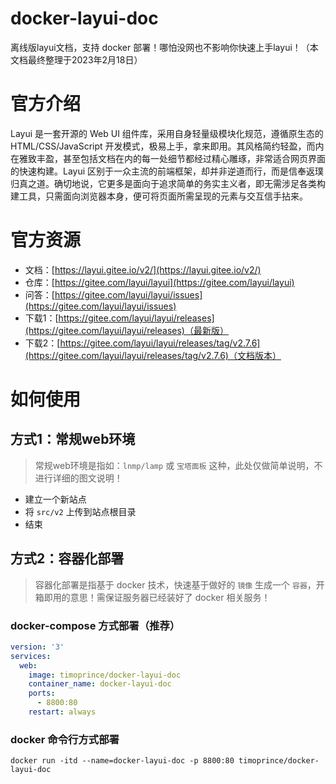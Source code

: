 # docker-layui-doc

离线版layui文档，支持 docker 部署！哪怕没网也不影响你快速上手layui！（本文档最终整理于2023年2月18日）

# 官方介绍

Layui 是一套开源的 Web UI 组件库，采用自身轻量级模块化规范，遵循原生态的 HTML/CSS/JavaScript 开发模式，极易上手，拿来即用。其风格简约轻盈，而内在雅致丰盈，甚至包括文档在内的每一处细节都经过精心雕琢，非常适合网页界面的快速构建。Layui 区别于一众主流的前端框架，却并非逆道而行，而是信奉返璞归真之道。确切地说，它更多是面向于追求简单的务实主义者，即无需涉足各类构建工具，只需面向浏览器本身，便可将页面所需呈现的元素与交互信手拈来。

# 官方资源

* 文档：[https://layui.gitee.io/v2/](https://layui.gitee.io/v2/)
* 仓库：[https://gitee.com/layui/layui](https://gitee.com/layui/layui)
* 问答：[https://gitee.com/layui/layui/issues](https://gitee.com/layui/layui/issues)
* 下载1：[https://gitee.com/layui/layui/releases](https://gitee.com/layui/layui/releases)（最新版）
* 下载2：[https://gitee.com/layui/layui/releases/tag/v2.7.6](https://gitee.com/layui/layui/releases/tag/v2.7.6)（文档版本）

# 如何使用

## 方式1：常规web环境

> 常规web环境是指如：`lnmp/lamp` 或 `宝塔面板` 这种，此处仅做简单说明，不进行详细的图文说明！

* 建立一个新站点
* 将 `src/v2` 上传到站点根目录
* 结束

## 方式2：容器化部署

> 容器化部署是指基于 docker 技术，快速基于做好的 `镜像` 生成一个 `容器`，开箱即用的意思！需保证服务器已经装好了 docker 相关服务！

### docker-compose 方式部署（推荐）

```yml
version: '3'
services:
  web:
    image: timoprince/docker-layui-doc
    container_name: docker-layui-doc
    ports:
      - 8800:80
    restart: always
```

### docker 命令行方式部署

```shell
docker run -itd --name=docker-layui-doc -p 8800:80 timoprince/docker-layui-doc
```


